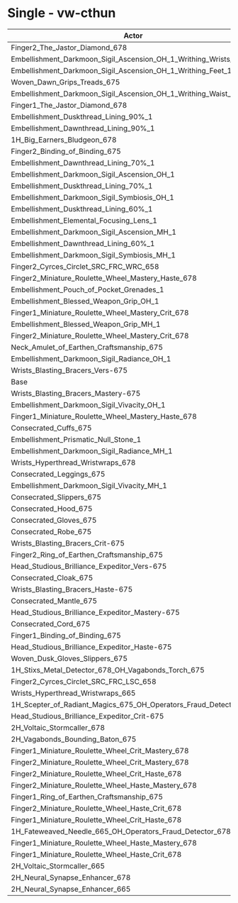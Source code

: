 # Single - vw-cthun
| Actor | DPS | Increase |
|---|:---:|:---:|
|Finger2_The_Jastor_Diamond_678|2638699|1.28%|
|Embellishment_Darkmoon_Sigil_Ascension_OH_1_Writhing_Wrists_1|2637705|1.24%|
|Embellishment_Darkmoon_Sigil_Ascension_OH_1_Writhing_Feet_1|2636462|1.19%|
|Woven_Dawn_Grips_Treads_675|2632962|1.06%|
|Embellishment_Darkmoon_Sigil_Ascension_OH_1_Writhing_Waist_1|2631267|0.99%|
|Finger1_The_Jastor_Diamond_678|2628880|0.90%|
|Embellishment_Duskthread_Lining_90%_1|2622609|0.66%|
|Embellishment_Dawnthread_Lining_90%_1|2621469|0.62%|
|1H_Big_Earners_Bludgeon_678|2619204|0.53%|
|Finger2_Binding_of_Binding_675|2619055|0.53%|
|Embellishment_Dawnthread_Lining_70%_1|2617890|0.48%|
|Embellishment_Darkmoon_Sigil_Ascension_OH_1|2617383|0.46%|
|Embellishment_Duskthread_Lining_70%_1|2617323|0.46%|
|Embellishment_Darkmoon_Sigil_Symbiosis_OH_1|2616148|0.41%|
|Embellishment_Duskthread_Lining_60%_1|2615599|0.39%|
|Embellishment_Elemental_Focusing_Lens_1|2614849|0.36%|
|Embellishment_Darkmoon_Sigil_Ascension_MH_1|2614454|0.35%|
|Embellishment_Dawnthread_Lining_60%_1|2614134|0.34%|
|Embellishment_Darkmoon_Sigil_Symbiosis_MH_1|2613821|0.33%|
|Finger2_Cyrces_Circlet_SRC_FRC_WRC_658|2611459|0.23%|
|Finger2_Miniature_Roulette_Wheel_Mastery_Haste_678|2611409|0.23%|
|Embellishment_Pouch_of_Pocket_Grenades_1|2610197|0.19%|
|Embellishment_Blessed_Weapon_Grip_OH_1|2608717|0.13%|
|Finger1_Miniature_Roulette_Wheel_Mastery_Crit_678|2607932|0.10%|
|Embellishment_Blessed_Weapon_Grip_MH_1|2606319|0.04%|
|Finger2_Miniature_Roulette_Wheel_Mastery_Crit_678|2606030|0.03%|
|Neck_Amulet_of_Earthen_Craftsmanship_675|2605983|0.02%|
|Embellishment_Darkmoon_Sigil_Radiance_OH_1|2605744|0.02%|
|Wrists_Blasting_Bracers_Vers-675|2605696|0.01%|
|Base|2605353|0.00%|
|Wrists_Blasting_Bracers_Mastery-675|2605165|-0.01%|
|Embellishment_Darkmoon_Sigil_Vivacity_OH_1|2604248|-0.04%|
|Finger1_Miniature_Roulette_Wheel_Mastery_Haste_678|2603985|-0.05%|
|Consecrated_Cuffs_675|2603519|-0.07%|
|Embellishment_Prismatic_Null_Stone_1|2603359|-0.08%|
|Embellishment_Darkmoon_Sigil_Radiance_MH_1|2602962|-0.09%|
|Wrists_Hyperthread_Wristwraps_678|2602546|-0.11%|
|Consecrated_Leggings_675|2602311|-0.12%|
|Embellishment_Darkmoon_Sigil_Vivacity_MH_1|2602149|-0.12%|
|Consecrated_Slippers_675|2601866|-0.13%|
|Consecrated_Hood_675|2601056|-0.16%|
|Consecrated_Gloves_675|2600591|-0.18%|
|Consecrated_Robe_675|2600576|-0.18%|
|Wrists_Blasting_Bracers_Crit-675|2600353|-0.19%|
|Finger2_Ring_of_Earthen_Craftsmanship_675|2600014|-0.20%|
|Head_Studious_Brilliance_Expeditor_Vers-675|2599657|-0.22%|
|Consecrated_Cloak_675|2599469|-0.23%|
|Wrists_Blasting_Bracers_Haste-675|2599166|-0.24%|
|Consecrated_Mantle_675|2599084|-0.24%|
|Head_Studious_Brilliance_Expeditor_Mastery-675|2598846|-0.25%|
|Consecrated_Cord_675|2598487|-0.26%|
|Finger1_Binding_of_Binding_675|2597594|-0.30%|
|Head_Studious_Brilliance_Expeditor_Haste-675|2597248|-0.31%|
|Woven_Dusk_Gloves_Slippers_675|2596717|-0.33%|
|1H_Stixs_Metal_Detector_678_OH_Vagabonds_Torch_675|2596174|-0.35%|
|Finger2_Cyrces_Circlet_SRC_FRC_LSC_658|2595353|-0.38%|
|Wrists_Hyperthread_Wristwraps_665|2593615|-0.45%|
|1H_Scepter_of_Radiant_Magics_675_OH_Operators_Fraud_Detector_678|2593088|-0.47%|
|Head_Studious_Brilliance_Expeditor_Crit-675|2592077|-0.51%|
|2H_Voltaic_Stormcaller_678|2588402|-0.65%|
|2H_Vagabonds_Bounding_Baton_675|2587081|-0.70%|
|Finger1_Miniature_Roulette_Wheel_Crit_Mastery_678|2583709|-0.83%|
|Finger2_Miniature_Roulette_Wheel_Crit_Mastery_678|2580725|-0.95%|
|Finger2_Miniature_Roulette_Wheel_Crit_Haste_678|2578891|-1.02%|
|Finger2_Miniature_Roulette_Wheel_Haste_Mastery_678|2578100|-1.05%|
|Finger1_Ring_of_Earthen_Craftsmanship_675|2577957|-1.05%|
|Finger2_Miniature_Roulette_Wheel_Haste_Crit_678|2573150|-1.24%|
|Finger1_Miniature_Roulette_Wheel_Crit_Haste_678|2572456|-1.26%|
|1H_Fateweaved_Needle_665_OH_Operators_Fraud_Detector_678|2565842|-1.52%|
|Finger1_Miniature_Roulette_Wheel_Haste_Mastery_678|2550666|-2.10%|
|Finger1_Miniature_Roulette_Wheel_Haste_Crit_678|2544701|-2.33%|
|2H_Voltaic_Stormcaller_665|2510552|-3.64%|
|2H_Neural_Synapse_Enhancer_678|2485908|-4.58%|
|2H_Neural_Synapse_Enhancer_665|2420716|-7.09%|
